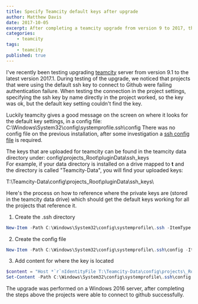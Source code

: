 ```yaml
---
title: Specify Teamcity default keys after upgrade
author: Matthew Davis
date: 2017-10-05
excerpt: After completing a teamcity upgrade from version 9 to 2017, the project wasn't able to connect to Github because of authentication failure.
categories: 
    - teamcity
tags:
    - teamcity
published: true
---
```


I've recently been testing upgrading [teamcity] server from version 9.1 to the latest version 2017.1. During testing of the upgrade, we noticed that projects that were using the default ssh key to connect to Github were failing authentication failure. When testing the connection in the project settings, specifying the ssh key by name directly in the project worked, so the key was ok, but the default key setting couldn't find the key.

Luckily teamcity gives a good message on the screen on where it looks for the default key settings, in a config file: C:\Windows\System32\config\systemprofile\.ssh\config There was no config file on the previous installation, after some investigation a [ssh config file] is required.

The keys that are uploaded for teamcity can be found in the teamcity data directory under: config\projects\_Root\pluginData\ssh_keys\
For example, if your data directory is installed on a drive mapped to **t** and the directory is called "Teamcity-Data", you will find your uploaded keys:

T:\Teamcity-Data\config\projects\_Root\pluginData\ssh_keys\

Here's the process on how to reference where the private keys are (stored in the teamcity data drive) which should get the default keys working for all the projects that reference it.

1. Create the .ssh directory

```powershell
New-Item -Path C:\Windows\System32\config\systemprofile\.ssh -ItemType Directory
```

2. Create the config file

```powershell
New-Item -Path C:\Windows\System32\config\systemprofile\.ssh\config -ItemType File
```

3. Add content for where the key is located

```powershell
$content = "Host *`r`nIdentityFile T:\Teamcity-Data\config\projects\_Root\pluginData\ssh_keys\github_rsa"
Set-Content -Path C:\Windows\System32\config\systemprofile\.ssh\config -Value $content -Force
```

The upgrade was performed on a Windows 2016 server, after completing the steps above the projects were able to connect to github successfully.


[teamcity]: https://www.jetbrains.com/teamcity/
[ssh config file]: https://www.digitalocean.com/community/tutorials/how-to-configure-custom-connection-options-for-your-ssh-client